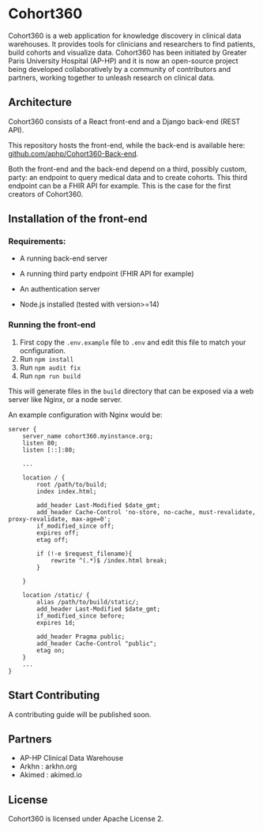 # Cohort360

Cohort360 is a web application for knowledge discovery in clinical data warehouses. It provides tools for clinicians and researchers to find patients, build cohorts and visualize data. Cohort360 has been initiated by Greater Paris University Hospital (AP-HP) and it is now an open-source project being developed collaboratively by a community of contributors and partners, working together to unleash research on clinical data.

## Architecture 

Cohort360 consists of a React front-end and a Django back-end (REST API).

This repository hosts the front-end, while the back-end is available here: [github.com/aphp/Cohort360-Back-end](https://github.com/aphp/Cohort360-Back-end).

Both the front-end and the back-end depend on a third, possibly custom, party: an endpoint to query medical data and to create cohorts.
This third endpoint can be a FHIR API for example. This is the case for the first creators of Cohort360.

## Installation of the front-end

### Requirements:

* A running back-end server
* A running third party endpoint (FHIR API for example)
* An authentication server

* Node.js installed (tested with version>=14)

### Running the front-end

1. First copy the `.env.example` file to `.env` and edit this file to match your ocnfiguration.
2. Run `npm install`
3. Run `npm audit fix`
4. Run `npm run build`

This will generate files in the `build` directory that can be exposed via a web server like Nginx, or a node server.

An example configuration with Nginx would be: 

```nginx
server {
    server_name cohort360.myinstance.org;
    listen 80;
    listen [::]:80;

    ...

    location / {
        root /path/to/build;
        index index.html;

        add_header Last-Modified $date_gmt;
        add_header Cache-Control 'no-store, no-cache, must-revalidate, proxy-revalidate, max-age=0';
        if_modified_since off;
        expires off;
        etag off;

        if (!-e $request_filename){
            rewrite ^(.*)$ /index.html break;
        }

    }

    location /static/ {
        alias /path/to/build/static/;
        add_header Last-Modified $date_gmt;
        if_modified_since before;
        expires 1d;

        add_header Pragma public;
        add_header Cache-Control "public";
        etag on;
    }
    ...
}
```



## Start Contributing

A contributing guide will be published soon.

## Partners

* AP-HP Clinical Data Warehouse
* Arkhn : arkhn.org
* Akimed : akimed.io

## License
Cohort360 is licensed under Apache License 2.
